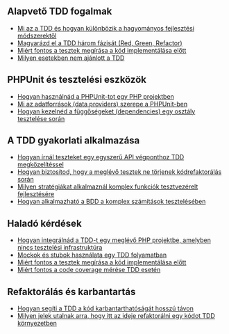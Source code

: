 ## Alapvető TDD fogalmak

- [Mi az a TDD és hogyan különbözik a hagyományos fejlesztési módszerektől](TDD/Mi%20az%20a%20TDD%20és%20hogyan%20különbözik%20a%20hagyományos%20fejlesztési%20módszerektől.md)
- [Magyarázd el a TDD három fázisát (Red, Green, Refactor)](TDD/Magyarázd%20el%20a%20TDD%20három%20fázisát%20(Red,%20Green,%20Refactor).md)
- [Miért fontos a tesztek megírása a kód implementálása előtt](TDD/Miért%20fontos%20a%20tesztek%20megírása%20a%20kód%20implementálása%20előtt.md)
- [Milyen esetekben nem ajánlott a TDD](TDD/Milyen%20esetekben%20nem%20ajánlott%20a%20TDD.md)

## PHPUnit és tesztelési eszközök

- [Hogyan használnád a PHPUnit-tot egy PHP projektben](TDD/Hogyan%20használnád%20a%20PHPUnit-tot%20egy%20PHP%20projektben.md)
- [Mi az adatforrások (data providers) szerepe a PHPUnit-ben](TDD/Mi%20az%20adatforrások%20(data%20providers)%20szerepe%20a%20PHPUnit-ben.md)
- [Hogyan kezelnéd a függőségeket (dependencies) egy osztály tesztelése során](TDD/Hogyan%20kezelnéd%20a%20függőségeket%20(dependencies)%20egy%20osztály%20tesztelése%20során.md)

## A TDD gyakorlati alkalmazása

- [Hogyan írnál teszteket egy egyszerű API végponthoz TDD megközelítéssel](TDD/Hogyan%20írnál%20teszteket%20egy%20egyszerű%20API%20végponthoz%20TDD%20megközelítéssel.md)
- [Hogyan biztosítod, hogy a meglévő tesztek ne törjenek kódrefaktorálás során](TDD/Hogyan%20biztosítod,%20hogy%20a%20meglévő%20tesztek%20ne%20törjenek%20kódrefaktorálás%20során.md)
- [Milyen stratégiákat alkalmaznál komplex funkciók tesztvezérelt fejlesztésére](TDD/Milyen%20stratégiákat%20alkalmaznál%20komplex%20funkciók%20tesztvezérelt%20fejlesztésére.md)
- [Hogyan alkalmazható a BDD a komplex számítások tesztelésében](TDD/Hogyan%20alkalmazható%20a%20BDD%20a%20komplex%20számítások%20tesztelésében.md)

## Haladó kérdések

- [Hogyan integrálnád a TDD-t egy meglévő PHP projektbe, amelyben nincs tesztelési infrastruktúra](TDD/Hogyan%20integrálnád%20a%20TDD-t%20egy%20meglévő%20PHP%20projektbe,%20amelyben%20nincs%20tesztelési%20infrastruktúra.md)
- [Mockok és stubok használata egy TDD folyamatban](TDD/Mockok%20és%20stubok%20használata%20egy%20TDD%20folyamatban.md)
- [Miért fontos a tesztek megírása a kód implementálása előtt](TDD/Miért%20fontos%20a%20tesztek%20megírása%20a%20kód%20implementálása%20előtt.md)
- [Miért fontos a code coverage mérése TDD esetén](TDD/Miért%20fontos%20a%20code%20coverage%20mérése%20TDD%20esetén.md)

## Refaktorálás és karbantartás

- [Hogyan segíti a TDD a kód karbantarthatóságát hosszú távon](TDD/Hogyan%20segíti%20a%20TDD%20a%20kód%20karbantarthatóságát%20hosszú%20távon.md)
- [Milyen jelek utalnak arra, hogy itt az ideje refaktorálni egy kódot TDD környezetben](TDD/Milyen%20jelek%20utalnak%20arra,%20hogy%20itt%20az%20ideje%20refaktorálni%20egy%20kódot%20TDD%20környezetben.md)